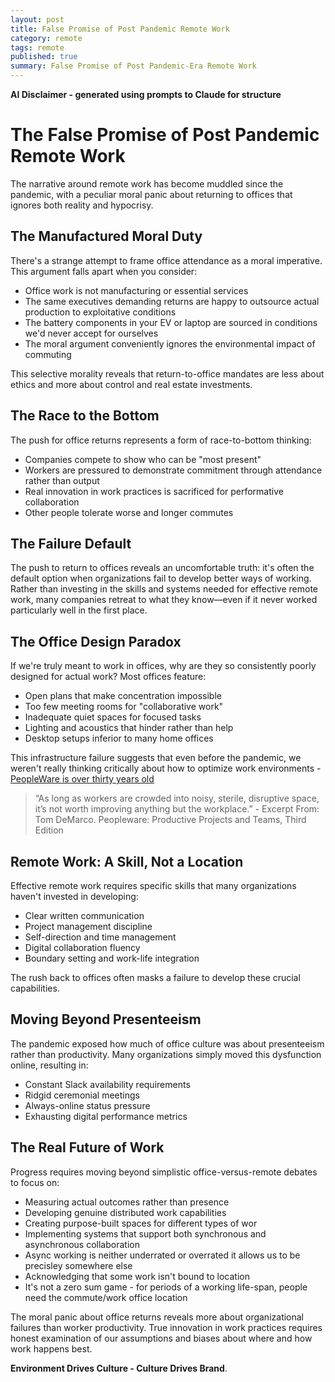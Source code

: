 ```yaml
---
layout: post
title: False Promise of Post Pandemic Remote Work
category: remote
tags: remote
published: true
summary: False Promise of Post Pandemic-Era Remote Work
---
```


**AI Disclaimer - generated using prompts to Claude for structure**

# The False Promise of Post Pandemic Remote Work

The narrative around remote work has become muddled since the pandemic, with a peculiar moral panic about returning to offices that ignores both reality and hypocrisy.

## The Manufactured Moral Duty

There's a strange attempt to frame office attendance as a moral imperative. This argument falls apart when you consider:
- Office work is not manufacturing or essential services
- The same executives demanding returns are happy to outsource actual production to exploitative conditions
- The battery components in your EV or laptop are sourced in conditions we'd never accept for ourselves
- The moral argument conveniently ignores the environmental impact of commuting

This selective morality reveals that return-to-office mandates are less about ethics and more about control and real estate investments.

## The Race to the Bottom

The push for office returns represents a form of race-to-bottom thinking:
- Companies compete to show who can be "most present"
- Workers are pressured to demonstrate commitment through attendance rather than output
- Real innovation in work practices is sacrificed for performative collaboration
- Other people tolerate worse and longer commutes

## The Failure Default

The push to return to offices reveals an uncomfortable truth: it's often the default option when organizations fail to develop better ways of working. Rather than investing in the skills and systems needed for effective remote work, many companies retreat to what they know—even if it never worked particularly well in the first place.

## The Office Design Paradox

If we're truly meant to work in offices, why are they so consistently poorly designed for actual work? Most offices feature:
- Open plans that make concentration impossible
- Too few meeting rooms for "collaborative work"
- Inadequate quiet spaces for focused tasks
- Lighting and acoustics that hinder rather than help
- Desktop setups inferior to many home offices

This infrastructure failure suggests that even before the pandemic, we weren't really thinking critically about how to optimize work environments - [PeopleWare is over thirty years old](https://www.oreilly.com/library/view/peopleware-productive-projects/9780133440706/)
>“As long as workers are crowded into noisy, sterile, disruptive space, it’s not worth improving anything but the workplace.” - Excerpt From: Tom DeMarco. Peopleware: Productive Projects and Teams, Third Edition

## Remote Work: A Skill, Not a Location

Effective remote work requires specific skills that many organizations haven't invested in developing:
- Clear written communication
- Project management discipline
- Self-direction and time management
- Digital collaboration fluency
- Boundary setting and work-life integration

The rush back to offices often masks a failure to develop these crucial capabilities.

## Moving Beyond Presenteeism

The pandemic exposed how much of office culture was about presenteeism rather than productivity. Many organizations simply moved this dysfunction online, resulting in:
- Constant Slack availability requirements
- Ridgid ceremonial meetings
- Always-online status pressure
- Exhausting digital performance metrics

## The Real Future of Work

Progress requires moving beyond simplistic office-versus-remote debates to focus on:
- Measuring actual outcomes rather than presence
- Developing genuine distributed work capabilities
- Creating purpose-built spaces for different types of wor
- Implementing systems that support both synchronous and asynchronous collaboration
- Async working is neither underrated or overrated it allows us to be precisley somewhere else
- Acknowledging that some work isn't bound to location
- It's not a zero sum game - for periods of a working life-span, people need the commute/work office location

The moral panic about office returns reveals more about organizational failures than worker productivity. True innovation in work practices requires honest examination of our assumptions and biases about where and how work happens best.

**Environment Drives Culture - Culture Drives Brand**.
